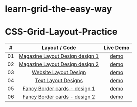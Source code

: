 # learn-grid-the-easy-way
# CSS-Grid-Layout-Practice

|  #  |            Layout / Code             | Live Demo |
| :-: | :----------------------------: | :-------: |
| 01  |       [Magazine Layout Design design 1](https://github.com/Astrogeek77/CSS-Grid-Layout-Practice/tree/main/Magazine_Layout/index.html)       | [demo](https://astrogeek77.github.io/CSS-Grid-Layout-Practice/Magazine_Layout/index.html)
| 02  |       [Magazine Layout Design design 2](https://github.com/Astrogeek77/CSS-Grid-Layout-Practice/tree/main/Magazine_Layout/layout-2.html)       | [demo](https://astrogeek77.github.io/CSS-Grid-Layout-Practice/Magazine_Layout/layout-2.html)
| 03  |       [Website Layout Design](https://github.com/Astrogeek77/CSS-Grid-Layout-Practice/tree/main/Website_Layout/website.html)       | [demo](https://astrogeek77.github.io/CSS-Grid-Layout-Practice/Website_Layout/website.html)
| 04  |       [Text Layout Designs](https://github.com/Astrogeek77/CSS-Grid-Layout-Practice/tree/main/Text_Layout/text.html)       | [demo](https://astrogeek77.github.io/CSS-Grid-Layout-Practice/Text_Layout/text.html)
| 05  |       [Fancy Border cards - design 1](https://github.com/Astrogeek77/CSS-Grid-Layout-Practice/tree/main/fancy_border_design/area-layout.html)       | [demo](https://astrogeek77.github.io/CSS-Grid-Layout-Practice/fancy_border_design/area-layout.html)
| 06  |       [Fancy Border cards - design 2](https://github.com/Astrogeek77/CSS-Grid-Layout-Practice/tree/main/fancy_border_design/column-layout.html)       | [demo](https://astrogeek77.github.io/CSS-Grid-Layout-Practice/fancy_border_design/column-layout.html)


